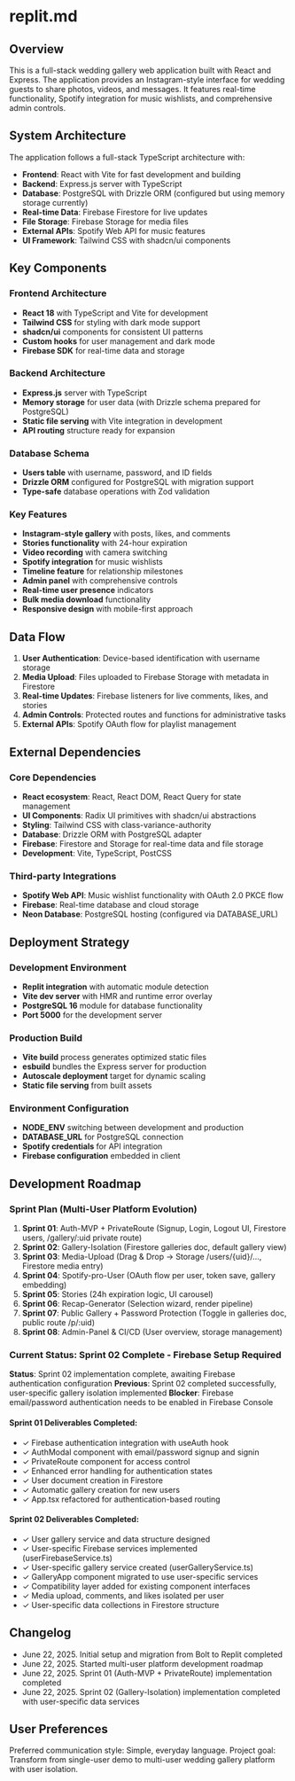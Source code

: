 # replit.md

## Overview

This is a full-stack wedding gallery web application built with React and Express. The application provides an Instagram-style interface for wedding guests to share photos, videos, and messages. It features real-time functionality, Spotify integration for music wishlists, and comprehensive admin controls.

## System Architecture

The application follows a full-stack TypeScript architecture with:

- **Frontend**: React with Vite for fast development and building
- **Backend**: Express.js server with TypeScript
- **Database**: PostgreSQL with Drizzle ORM (configured but using memory storage currently)
- **Real-time Data**: Firebase Firestore for live updates
- **File Storage**: Firebase Storage for media files
- **External APIs**: Spotify Web API for music features
- **UI Framework**: Tailwind CSS with shadcn/ui components

## Key Components

### Frontend Architecture
- **React 18** with TypeScript and Vite for development
- **Tailwind CSS** for styling with dark mode support
- **shadcn/ui** components for consistent UI patterns
- **Custom hooks** for user management and dark mode
- **Firebase SDK** for real-time data and storage

### Backend Architecture
- **Express.js** server with TypeScript
- **Memory storage** for user data (with Drizzle schema prepared for PostgreSQL)
- **Static file serving** with Vite integration in development
- **API routing** structure ready for expansion

### Database Schema
- **Users table** with username, password, and ID fields
- **Drizzle ORM** configured for PostgreSQL with migration support
- **Type-safe** database operations with Zod validation

### Key Features
- **Instagram-style gallery** with posts, likes, and comments
- **Stories functionality** with 24-hour expiration
- **Video recording** with camera switching
- **Spotify integration** for music wishlists
- **Timeline feature** for relationship milestones
- **Admin panel** with comprehensive controls
- **Real-time user presence** indicators
- **Bulk media download** functionality
- **Responsive design** with mobile-first approach

## Data Flow

1. **User Authentication**: Device-based identification with username storage
2. **Media Upload**: Files uploaded to Firebase Storage with metadata in Firestore
3. **Real-time Updates**: Firebase listeners for live comments, likes, and stories
4. **Admin Controls**: Protected routes and functions for administrative tasks
5. **External APIs**: Spotify OAuth flow for playlist management

## External Dependencies

### Core Dependencies
- **React ecosystem**: React, React DOM, React Query for state management
- **UI Components**: Radix UI primitives with shadcn/ui abstractions
- **Styling**: Tailwind CSS with class-variance-authority
- **Database**: Drizzle ORM with PostgreSQL adapter
- **Firebase**: Firestore and Storage for real-time data and file storage
- **Development**: Vite, TypeScript, PostCSS

### Third-party Integrations
- **Spotify Web API**: Music wishlist functionality with OAuth 2.0 PKCE flow
- **Firebase**: Real-time database and cloud storage
- **Neon Database**: PostgreSQL hosting (configured via DATABASE_URL)

## Deployment Strategy

### Development Environment
- **Replit integration** with automatic module detection
- **Vite dev server** with HMR and runtime error overlay
- **PostgreSQL 16** module for database functionality
- **Port 5000** for the development server

### Production Build
- **Vite build** process generates optimized static files
- **esbuild** bundles the Express server for production
- **Autoscale deployment** target for dynamic scaling
- **Static file serving** from built assets

### Environment Configuration
- **NODE_ENV** switching between development and production
- **DATABASE_URL** for PostgreSQL connection
- **Spotify credentials** for API integration
- **Firebase configuration** embedded in client

## Development Roadmap

### Sprint Plan (Multi-User Platform Evolution)
1. **Sprint 01**: Auth-MVP + PrivateRoute (Signup, Login, Logout UI, Firestore users, /gallery/:uid private route)
2. **Sprint 02**: Gallery-Isolation (Firestore galleries doc, default gallery view)  
3. **Sprint 03**: Media-Upload (Drag & Drop → Storage /users/{uid}/..., Firestore media entry)
4. **Sprint 04**: Spotify-pro-User (OAuth flow per user, token save, gallery embedding)
5. **Sprint 05**: Stories (24h expiration logic, UI carousel)
6. **Sprint 06**: Recap-Generator (Selection wizard, render pipeline)
7. **Sprint 07**: Public Gallery + Password Protection (Toggle in galleries doc, public route /p/:uid)
8. **Sprint 08**: Admin-Panel & CI/CD (User overview, storage management)

### Current Status: Sprint 02 Complete - Firebase Setup Required
**Status**: Sprint 02 implementation complete, awaiting Firebase authentication configuration
**Previous**: Sprint 02 completed successfully, user-specific gallery isolation implemented
**Blocker**: Firebase email/password authentication needs to be enabled in Firebase Console

#### Sprint 01 Deliverables Completed:
- ✓ Firebase authentication integration with useAuth hook
- ✓ AuthModal component with email/password signup and signin
- ✓ PrivateRoute component for access control
- ✓ Enhanced error handling for authentication states
- ✓ User document creation in Firestore
- ✓ Automatic gallery creation for new users
- ✓ App.tsx refactored for authentication-based routing

#### Sprint 02 Deliverables Completed:
- ✓ User gallery service and data structure designed
- ✓ User-specific Firebase services implemented (userFirebaseService.ts)
- ✓ User-specific gallery service created (userGalleryService.ts)
- ✓ GalleryApp component migrated to use user-specific services
- ✓ Compatibility layer added for existing component interfaces
- ✓ Media upload, comments, and likes isolated per user
- ✓ User-specific data collections in Firestore structure

## Changelog

- June 22, 2025. Initial setup and migration from Bolt to Replit completed
- June 22, 2025. Started multi-user platform development roadmap
- June 22, 2025. Sprint 01 (Auth-MVP + PrivateRoute) implementation completed
- June 22, 2025. Sprint 02 (Gallery-Isolation) implementation completed with user-specific data services

## User Preferences

Preferred communication style: Simple, everyday language.
Project goal: Transform from single-user demo to multi-user wedding gallery platform with user isolation.